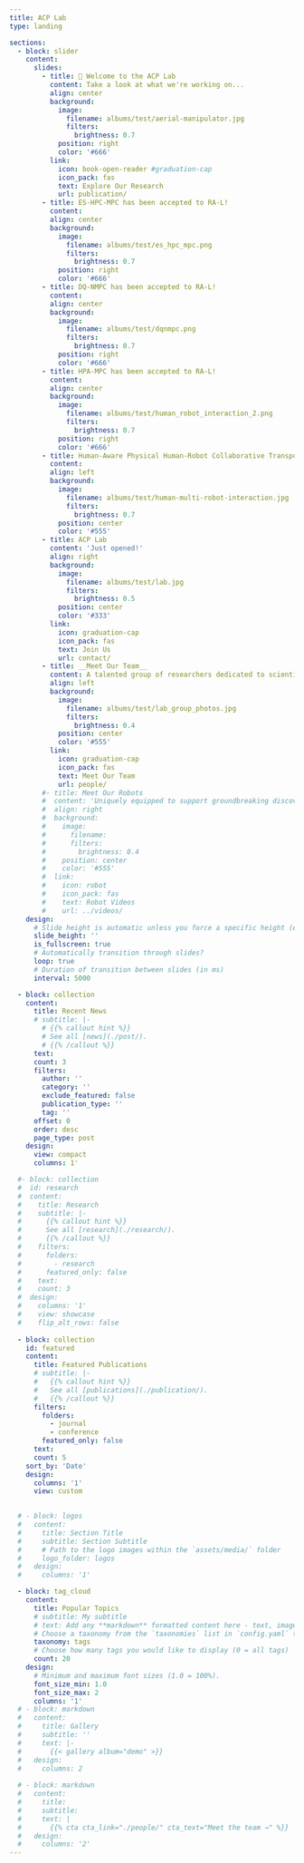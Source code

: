 ```yaml
---
title: ACP Lab 
type: landing

sections:
  - block: slider
    content:
      slides:
        - title: 👋 Welcome to the ACP Lab
          content: Take a look at what we're working on...
          align: center
          background:
            image:
              filename: albums/test/aerial-manipulator.jpg
              filters:
                brightness: 0.7
            position: right
            color: '#666'
          link:
            icon: book-open-reader #graduation-cap
            icon_pack: fas
            text: Explore Our Research
            url: publication/
        - title: ES-HPC-MPC has been accepted to RA-L!
          content:  
          align: center
          background:
            image:
              filename: albums/test/es_hpc_mpc.png
              filters:
                brightness: 0.7
            position: right
            color: '#666'     
        - title: DQ-NMPC has been accepted to RA-L!
          content:  
          align: center
          background:
            image:
              filename: albums/test/dqnmpc.png
              filters:
                brightness: 0.7
            position: right
            color: '#666'     
        - title: HPA-MPC has been accepted to RA-L!
          content:  
          align: center
          background:
            image:
              filename: albums/test/human_robot_interaction_2.png
              filters:
                brightness: 0.7
            position: right
            color: '#666'        
        - title: Human-Aware Physical Human-Robot Collaborative Transportation and Manipulation with Multiple Aerial Robots Has Been Accepted by T-RO!
          content: 
          align: left
          background:
            image:
              filename: albums/test/human-multi-robot-interaction.jpg
              filters:
                brightness: 0.7
            position: center
            color: '#555'
        - title: ACP Lab
          content: 'Just opened!'
          align: right
          background:
            image:
              filename: albums/test/lab.jpg
              filters:
                brightness: 0.5
            position: center
            color: '#333'
          link:
            icon: graduation-cap
            icon_pack: fas
            text: Join Us
            url: contact/ 
        - title: __Meet Our Team__
          content: A talented group of researchers dedicated to scientific excellence.
          align: left
          background:
            image: 
              filename: albums/test/lab_group_photos.jpg
              filters:
                brightness: 0.4
            position: center
            color: '#555'
          link:
            icon: graduation-cap
            icon_pack: fas
            text: Meet Our Team
            url: people/
        #- title: Meet Our Robots
        #  content: 'Uniquely equipped to support groundbreaking discoveries.'
        #  align: right
        #  background:
        #    image:
        #      filename: 
        #      filters:
        #        brightness: 0.4
        #    position: center
        #    color: '#555'
        #  link:
        #    icon: robot
        #    icon_pack: fas
        #    text: Robot Videos
        #    url: ../videos/    
    design:
      # Slide height is automatic unless you force a specific height (e.g. '400px')
      slide_height: ''
      is_fullscreen: true
      # Automatically transition through slides?
      loop: true
      # Duration of transition between slides (in ms)
      interval: 5000     

  - block: collection
    content:
      title: Recent News
      # subtitle: |-
        # {{% callout hint %}}
        # See all [news](./post/).
        # {{% /callout %}}
      text:
      count: 3
      filters:
        author: ''
        category: ''
        exclude_featured: false
        publication_type: ''
        tag: ''
      offset: 0
      order: desc
      page_type: post
    design:
      view: compact
      columns: 1'

  #- block: collection
  #  id: research
  #  content:
  #    title: Research
  #    subtitle: |-
  #      {{% callout hint %}}
  #      See all [research](./research/).
  #      {{% /callout %}}
  #    filters:
  #      folders:
  #        - research
  #      featured_only: false
  #    text: 
  #    count: 3
  #  design:
  #    columns: '1'
  #    view: showcase
  #    flip_alt_rows: false
     
  - block: collection
    id: featured
    content:
      title: Featured Publications
      # subtitle: |-
      #   {{% callout hint %}}
      #   See all [publications](./publication/).
      #   {{% /callout %}}
      filters:
        folders:
          - journal 
          - conference 
        featured_only: false
      text: 
      count: 5
    sort_by: 'Date'
    design:
      columns: '1'
      view: custom
  

  # - block: logos
  #   content:
  #     title: Section Title
  #     subtitle: Section Subtitle
  #     # Path to the logo images within the `assets/media/` folder
  #     logo_folder: logos
  #   design:
  #     columns: '1'  

  - block: tag_cloud
    content:
      title: Popular Topics
      # subtitle: My subtitle
      # text: Add any **markdown** formatted content here - text, images, videos, galleries - and even HTML code!
      # Choose a taxonomy from the `taxonomies` list in `config.yaml` to display (e.g. tags, categories, authors)
      taxonomy: tags
      # Choose how many tags you would like to display (0 = all tags)
      count: 20
    design:
      # Minimum and maximum font sizes (1.0 = 100%).
      font_size_min: 1.0
      font_size_max: 2
      columns: '1'
  # - block: markdown
  #   content:
  #     title: Gallery
  #     subtitle: ''
  #     text: |-
  #       {{< gallery album="demo" >}}
  #   design:
  #     columns: 2
  
  # - block: markdown
  #   content:
  #     title:
  #     subtitle:
  #     text: |
  #       {{% cta cta_link="./people/" cta_text="Meet the team →" %}}
  #   design:
  #     columns: '2'
---
```

